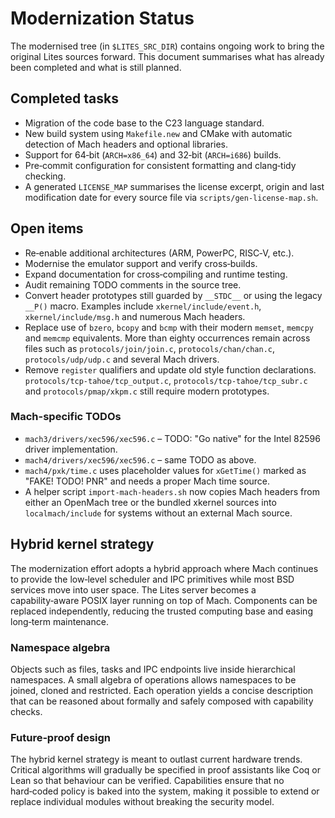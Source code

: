 # Modernization Status

The modernised tree (in `$LITES_SRC_DIR`) contains ongoing work to bring the
original Lites sources forward.  This document summarises what has
already been completed and what is still planned.

## Completed tasks

- Migration of the code base to the C23 language standard.
- New build system using `Makefile.new` and CMake with automatic
  detection of Mach headers and optional libraries.
- Support for 64‑bit (`ARCH=x86_64`) and 32‑bit (`ARCH=i686`) builds.
- Pre‑commit configuration for consistent formatting and clang‑tidy
  checking.
- A generated `LICENSE_MAP` summarises the license excerpt, origin and
  last modification date for every source file via `scripts/gen-license-map.sh`.

## Open items

- Re‑enable additional architectures (ARM, PowerPC, RISC‑V, etc.).
- Modernise the emulator support and verify cross‑builds.
- Expand documentation for cross‑compiling and runtime testing.
- Audit remaining TODO comments in the source tree.
- Convert header prototypes still guarded by `__STDC__` or using
  the legacy `__P()` macro. Examples include
  `xkernel/include/event.h`, `xkernel/include/msg.h` and numerous
  Mach headers.
- Replace use of `bzero`, `bcopy` and `bcmp` with their modern
  `memset`, `memcpy` and `memcmp` equivalents. More than eighty
  occurrences remain across files such as
  `protocols/join/join.c`, `protocols/chan/chan.c`,
  `protocols/udp/udp.c` and several Mach drivers.
- Remove `register` qualifiers and update old style function
  declarations.  `protocols/tcp-tahoe/tcp_output.c`,
  `protocols/tcp-tahoe/tcp_subr.c` and `protocols/pmap/xkpm.c`
  still require modern prototypes.

### Mach-specific TODOs

- `mach3/drivers/xec596/xec596.c` – TODO: "Go native" for the Intel 82596 driver implementation.
- `mach4/drivers/xec596/xec596.c` – same TODO as above.
- `mach4/pxk/time.c` uses placeholder values for
  `xGetTime()` marked as "FAKE! TODO! PNR" and needs a proper Mach
  time source.
- A helper script `import-mach-headers.sh` now copies Mach headers from either
  an OpenMach tree or the bundled xkernel sources into `localmach/include` for
  systems without an external Mach source.

## Hybrid kernel strategy

The modernization effort adopts a hybrid approach where Mach continues to
provide the low‑level scheduler and IPC primitives while most BSD services
move into user space.  The Lites server becomes a capability‑aware POSIX
layer running on top of Mach.  Components can be replaced independently,
reducing the trusted computing base and easing long‑term maintenance.

### Namespace algebra

Objects such as files, tasks and IPC endpoints live inside hierarchical
namespaces.  A small algebra of operations allows namespaces to be joined,
cloned and restricted.  Each operation yields a concise description that can
be reasoned about formally and safely composed with capability checks.

### Future‑proof design

The hybrid kernel strategy is meant to outlast current hardware trends.
Critical algorithms will gradually be specified in proof assistants like Coq
or Lean so that behaviour can be verified.  Capabilities ensure that no
hard‑coded policy is baked into the system, making it possible to extend or
replace individual modules without breaking the security model.
